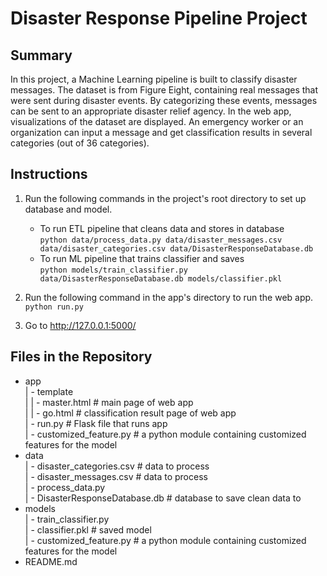 # Disaster Response Pipeline Project

## Summary
In this project, a Machine Learning pipeline is built to classify disaster messages. The dataset is from Figure Eight, containing real messages that were sent during disaster events. By categorizing these events, messages can be sent to an appropriate disaster relief agency. In the web app, visualizations of the dataset are displayed. An emergency worker or an organization can input a message and get classification results in several categories (out of 36 categories).

## Instructions
1. Run the following commands in the project's root directory to set up database and model.

    - To run ETL pipeline that cleans data and stores in database \
        `python data/process_data.py data/disaster_messages.csv data/disaster_categories.csv data/DisasterResponseDatabase.db`
    - To run ML pipeline that trains classifier and saves \
        `python models/train_classifier.py data/DisasterResponseDatabase.db models/classifier.pkl`

2. Run the following command in the app's directory to run the web app. \
    `python run.py`

3. Go to http://127.0.0.1:5000/

## Files in the Repository
* app \
| - template \
| | - master.html # main page of web app \
| | - go.html # classification result page of web app \
| - run.py # Flask file that runs app \
| - customized_feature.py # a python module containing customized features for the model 
* data \
| - disaster_categories.csv # data to process \
| - disaster_messages.csv # data to process \
| - process_data.py \
| - DisasterResponseDatabase.db # database to save clean data to 
* models \
| - train_classifier.py \
| - classifier.pkl # saved model \
| - customized_feature.py # a python module containing customized features for the model 
* README.md
